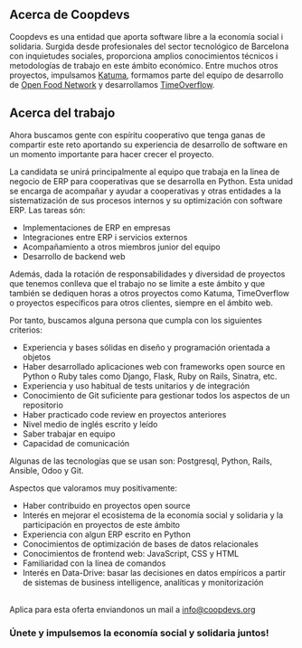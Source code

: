 ## Acerca de Coopdevs

Coopdevs es una entidad que aporta software libre a la economía social i solidaria. Surgida desde profesionales del sector tecnológico de Barcelona con inquietudes sociales, proporciona amplios conocimientos técnicos i metodologías de trabajo en este ámbito económico. Entre muchos otros proyectos, impulsamos [Katuma](http://katuma.org/), formamos parte del equipo de desarrollo de [Open Food Network](https://openfoodnetwork.org/) y desarrollamos [TimeOverflow](https://www.timeoverflow.org/).

## Acerca del trabajo

Ahora buscamos gente con espíritu cooperativo que tenga ganas de compartir este reto aportando su experiencia de desarrollo de software en un momento importante para hacer crecer el proyecto.

La candidata se unirá principalmente al equipo que trabaja en la linea de negocio de ERP para cooperativas que se desarrolla en Python. Esta unidad se encarga de acompañar y ayudar a cooperativas y otras entidades a la sistematización de sus procesos internos y su optimización con software ERP. Las tareas són:

* Implementaciones de ERP en empresas
* Integraciones entre ERP i servicios externos
* Acompañamiento a otros miembros junior del equipo
* Desarrollo de backend web

Además, dada la rotación de responsabilidades y diversidad de proyectos que tenemos conlleva que el trabajo no se limite a este ámbito y que también se dediquen horas a otros proyectos como Katuma, TimeOverflow o proyectos específicos para otros clientes, siempre en el ámbito web.

Por tanto, buscamos alguna persona que cumpla con los siguientes criterios:

* Experiencia y bases sólidas en diseño y programación orientada a objetos
* Haber desarrollado aplicaciones web con frameworks open source en Python o Ruby tales como Django, Flask, Ruby on Rails, Sinatra, etc.
* Experiencia y uso habitual de tests unitarios y de integración
* Conocimiento de Git suficiente para gestionar todos los aspectos de un repositorio
* Haber practicado code review en proyectos anteriores
* Nivel medio de inglés escrito y leído
* Saber trabajar en equipo
* Capacidad de comunicación

Algunas de las tecnologías que se usan son: Postgresql, Python, Rails, Ansible, Odoo y Git.

Aspectos que valoramos muy positivamente:

* Haber contribuido en proyectos open source
* Interés en mejorar el ecosistema de la economía social y solidaria y la participación en proyectos de este ámbito
* Experiencia con algun ERP escrito en Python
* Conocimientos de optimización de bases de datos relacionales
* Conocimientos de frontend web: JavaScript, CSS y HTML
* Familiaridad con la línea de comandos
* Interés en Data-Drive: basar las decisiones en datos empíricos a partir de sistemas de business intelligence, analíticas y monitorización

<br/>
Aplica para esta oferta enviandonos un mail a <a href="mailto: info@coopdevs.org">info@coopdevs.org</a>

### Únete y impulsemos la economía social y solidaria juntos!
